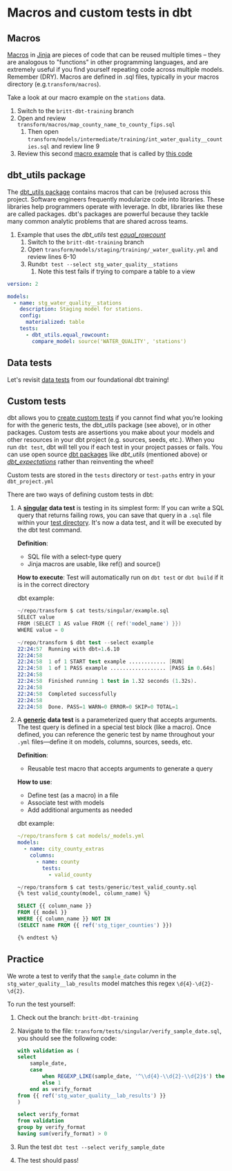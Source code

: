 # Macros and custom tests in dbt

## Macros

[Macros](https://docs.getdbt.com/docs/build/jinja-macros#macros) in [Jinja](https://docs.getdbt.com/docs/build/jinja-macros) are pieces of code that can be reused multiple times – they are analogous to "functions" in other programming languages, and are extremely useful if you find yourself repeating code across multiple models. Remember (DRY). Macros are defined in .sql files, typically in your macros directory (e.g.`transform/macros`).

Take a look at our macro example on the `stations` data.

1. Switch to the `britt-dbt-training` branch
1. Open and review `transform/macros/map_county_name_to_county_fips.sql`
    1. Then open `transform/models/intermediate/training/int_water_quality__counties.sql` and review line 9
1. Review this second [macro example](https://github.com/cagov/data-infrastructure/blob/main/transform/macros/map_class_fp.sql) that is called by [this code](https://github.com/cagov/data-infrastructure/blob/65a4a5c47f0326d50161bc4a1a3e81c20cb19a3e/transform/models/marts/geo_reference/geo_reference__global_ml_building_footprints_with_tiger.sql#L34)

## dbt_utils package

The [dbt_utils package](https://hub.getdbt.com/dbt-labs/dbt_utils/latest/) contains macros that can be (re)used across this project. Software engineers frequently modularize code into libraries. These libraries help programmers operate with leverage. In dbt, libraries like these are called packages. dbt's packages are powerful because they tackle many common analytic problems that are shared across teams.

1. Example that uses the _dbt_utils_ test [_equal_rowcount_](https://github.com/dbt-labs/dbt-utils/tree/1.1.1/?tab=readme-ov-file#equal_rowcount-source)
    1. Switch to the `britt-dbt-training` branch
    1. Open `transform/models/staging/training/_water_quality.yml` and review lines 6-10
    1. Run`dbt test --select stg_water_quality__stations`
        1. Note this test fails if trying to compare a table to a view

```yaml
version: 2

models:
  - name: stg_water_quality__stations
    description: Staging model for stations.
    config:
      materialized: table
    tests:
      - dbt_utils.equal_rowcount:
        compare_model: source('WATER_QUALITY', 'stations')
```

## Data tests

Let's revisit [data tests](../../dbt/#data-tests) from our foundational dbt training!

## Custom tests

dbt allows you to [create custom tests](https://docs.getdbt.com/best-practices/writing-custom-generic-tests) if you cannot find what you’re looking for with the generic tests, the dbt_utils package (see above), or in other packages. Custom tests are assertions you make about your models and other resources in your dbt project (e.g. sources, seeds, etc.). When you run `dbt test`, dbt will tell you if each test in your project passes or fails. You can use open source [dbt packages](https://docs.getdbt.com/docs/build/packages) like *dbt_utils* (mentioned above) or [*dbt_expectations*](https://hub.getdbt.com/calogica/dbt_expectations/latest/) rather than reinventing the wheel!

Custom tests are stored in the `tests` directory or `test-paths` entry in your `dbt_project.yml`

There are two ways of defining custom tests in dbt:

1. A [**singular**](https://docs.getdbt.com/docs/build/data-tests#singular-data-tests) **data test** is testing in its simplest form: If you can write a SQL query that returns failing rows, you can save that query in a `.sql` file within your [test directory](https://docs.getdbt.com/reference/project-configs/test-paths). It's now a data test, and it will be executed by the dbt test command.

    **Definition**:

    - SQL file with a select-type query
    - Jinja macros are usable, like ref() and source()

    **How to execute**:
    Test will automatically run on `dbt test` or `dbt build` if it is in the correct directory

    dbt example:

    ``` S
    ~/repo/transform $ cat tests/singular/example.sql
    SELECT value
    FROM (SELECT 1 AS value FROM {{ ref('model_name') }})
    WHERE value = 0

    ~/repo/transform $ dbt test --select example
    22:24:57  Running with dbt=1.6.10
    22:24:58
    22:24:58  1 of 1 START test example ............ [RUN]
    22:24:58  1 of 1 PASS example .................. [PASS in 0.64s]
    22:24:58
    22:24:58  Finished running 1 test in 1.32 seconds (1.32s).
    22:24:58
    22:24:58  Completed successfully
    22:24:58
    22:24:58  Done. PASS=1 WARN=0 ERROR=0 SKIP=0 TOTAL=1
    ```

1. A [**generic**](https://docs.getdbt.com/docs/build/data-tests#generic-data-tests) **data test** is a parameterized query that accepts arguments. The test query is defined in a special test block (like a macro). Once defined, you can reference the generic test by name throughout your `.yml` files—define it on models, columns, sources, seeds, etc.

    **Definition**:

    - Reusable test macro that accepts arguments to generate a query

    **How to use**:

    - Define test (as a macro) in a file
    - Associate test with models
    - Add additional arguments as needed

    dbt example:

    ```YAML
    ~/repo/transform $ cat models/_models.yml
    models:
      - name: city_county_extras
        columns:
          - name: county
            tests:
              - valid_county
    ```

    ```SQL
    ~/repo/transform $ cat tests/generic/test_valid_county.sql
    {% test valid_county(model, column_name) %}

    SELECT {{ column_name }}
    FROM {{ model }}
    WHERE {{ column_name }} NOT IN
    (SELECT name FROM {{ ref('stg_tiger_counties') }})

    {% endtest %}
    ```

## Practice

We wrote a test to verify that the `sample_date` column in the `stg_water_quality__lab_results` model matches this regex `\d{4}-\d{2}-\d{2}`.

To run the test yourself:

1. Check out the branch: `britt-dbt-training`
2. Navigate to the file: `transform/tests/singular/verify_sample_date.sql`, you should see the following code:

    ```SQL
    with validation as (
    select
        sample_date,
        case
            when REGEXP_LIKE(sample_date, '^\\d{4}-\\d{2}-\\d{2}$') then 0
            else 1
        end as verify_format
    from {{ ref('stg_water_quality__lab_results') }}
    )

    select verify_format
    from validation
    group by verify_format
    having sum(verify_format) > 0
    ```

3. Run the test `dbt test --select verify_sample_date`
4. The test should pass!
